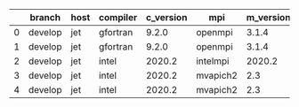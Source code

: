 |    | branch   | host   | compiler   | c_version   | mpi      | m_version   | o_g   | os    | build   |   u_pass |   u_fail |   s_pass |   s_fail |   e_pass |   e_fail |   nuopc_pass |   nuopc_fail | artifacts_hash                                                                                             | modified            |
|----|----------|--------|------------|-------------|----------|-------------|-------|-------|---------|----------|----------|----------|----------|----------|----------|--------------|--------------|------------------------------------------------------------------------------------------------------------|---------------------|
|  0 | develop  | jet    | gfortran   | 9.2.0       | openmpi  | 3.1.4       | O     | Linux | Pass    |    13685 |        0 |       49 |        0 |       80 |        0 |           50 |            0 | [artifacts](https://github.com/esmf-org/esmf-test-artifacts/tree/eb226241df72ed1f6bd249d3c370b51085a2561e) | 03/02/2022_09:40:10 |
|  1 | develop  | jet    | gfortran   | 9.2.0       | openmpi  | 3.1.4       | g     | Linux | Pass    |    13685 |        0 |       49 |        0 |       80 |        0 |           50 |            0 | [artifacts](https://github.com/esmf-org/esmf-test-artifacts/tree/3ee520e20c8e61787385fe885d7cf2dbac98b5b4) | 03/02/2022_09:40:10 |
|  2 | develop  | jet    | intel      | 2020.2      | intelmpi | 2020.2      | g     | Linux | Pass    |    13685 |        0 |       49 |        0 |       80 |        0 |           49 |            1 | [artifacts](https://github.com/esmf-org/esmf-test-artifacts/tree/f6114f00969031289e21e51bb5171c6020e8ae95) | 03/02/2022_09:40:10 |
|  3 | develop  | jet    | intel      | 2020.2      | mvapich2 | 2.3         | O     | Linux | Pass    |    13685 |        0 |       49 |        0 |       80 |        0 |           44 |            6 | [artifacts](https://github.com/esmf-org/esmf-test-artifacts/tree/521a4de28d9caffeed90c7a001f10da6c2c863cd) | 03/02/2022_09:40:10 |
|  4 | develop  | jet    | intel      | 2020.2      | mvapich2 | 2.3         | g     | Linux | Pass    |    13685 |        0 |       49 |        0 |       80 |        0 |           44 |            6 | [artifacts](https://github.com/esmf-org/esmf-test-artifacts/tree/2b9d32d14dc674c1e4e42616bb7410679c9018e9) | 03/02/2022_09:40:10 |